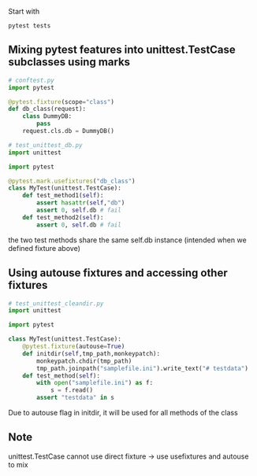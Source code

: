 ---
---

Start with
```
pytest tests
```

## Mixing pytest features into unittest.TestCase subclasses using marks
```python
# conftest.py
import pytest

@pytest.fixture(scope="class")
def db_class(request):
	class DummyDB:
		pass
	request.cls.db = DummyDB()
```

```python
# test_unittest_db.py
import unittest

import pytest

@pytest.mark.usefixtures("db_class")
class MyTest(unittest.TestCase):
	def test_method1(self):
		assert hasattr(self,"db")
		assert 0, self.db # fail
	def test_method2(self):
		assert 0, self.db # fail
```

the two test methods share the same self.db instance (intended when we defined fixture above)

##  Using autouse fixtures and accessing other fixtures
```python
# test_unittest_cleandir.py
import unittest

import pytest

class MyTest(unittest.TestCase):
	@pytest.fixture(autouse=True)
	def initdir(self,tmp_path,monkeypatch):
		monkeypatch.chdir(tmp_path)
		tmp_path.joinpath("samplefile.ini").write_text("# testdata")
	def test_method(self):
		with open("samplefile.ini") as f:
			s = f.read()
		assert "testdata" in s
```

Due to autouse flag in initdir, it will be used for all methods of the class

## Note
unittest.TestCase cannot use direct fixture -> use usefixtures and autouse to mix